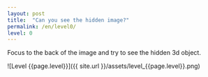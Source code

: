 ```yaml
---
layout: post
title:  "Can you see the hidden image?"
permalink: /en/level0/
level: 0
---
```

Focus to the back of the image and try to see the hidden 3d object.

![Level {{page.level}}]({{ site.url }}/assets/level_{{page.level}}.png)
